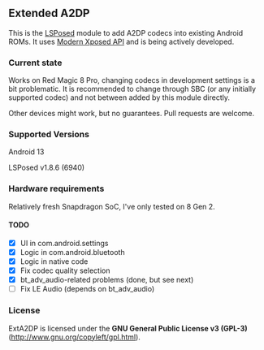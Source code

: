 ## Extended A2DP
This is the [LSPosed](https://github.com/LSPosed/LSPosed) module to add A2DP codecs into existing Android ROMs. 
It uses [Modern Xposed API](https://github.com/LSPosed/LSPosed/wiki/Develop-Xposed-Modules-Using-Modern-Xposed-API) and is being actively developed.

### Current state
Works on Red Magic 8 Pro, changing codecs in development settings is a bit problematic. It is recommended to change through SBC (or any initially supported codec) and not between added by this module directly.

Other devices might work, but no guarantees. Pull requests are welcome. 

### Supported Versions
Android 13

LSPosed v1.8.6 (6940)

### Hardware requirements
Relatively fresh Snapdragon SoC, I've only tested on 8 Gen 2.

#### TODO
- [x] UI in com.android.settings
- [x] Logic in com.android.bluetooth
- [x] Logic in native code
- [x] Fix codec quality selection
- [x] bt_adv_audio-related problems (done, but see next)
- [ ] Fix LE Audio (depends on bt_adv_audio)

### License
ExtA2DP is licensed under the **GNU General Public License v3 (GPL-3)** (http://www.gnu.org/copyleft/gpl.html).
